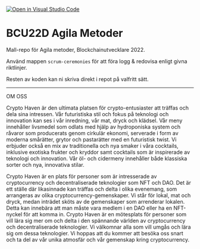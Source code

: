 [![Open in Visual Studio Code](https://classroom.github.com/assets/open-in-vscode-c66648af7eb3fe8bc4f294546bfd86ef473780cde1dea487d3c4ff354943c9ae.svg)](https://classroom.github.com/online_ide?assignment_repo_id=9675766&assignment_repo_type=AssignmentRepo)
# BCU22D Agila Metoder
Mall-repo för Agila metoder, Blockchainutvecklare 2022.

Använd mappen `scrum-ceremonies` för att föra logg & redovisa enligt givna riktlinjer.

Resten av koden kan ni skriva direkt i repot på valfritt sätt.

******************
OM OSS

Crypto Haven är den ultimata platsen för crypto-entusiaster att träffas och dela sina intressen. Vår futuristiska stil och fokus på teknologi och innovation kan ses i vår inredning, vår mat, dryck och klädsel. Vår meny innehåller livsmedel som odlats med hjälp av hydroponiska system och råvaror som producerats genom cirkulär ekonomi, serverade i form av moderna smårätter, grytor och pastarätter med en futuristisk twist. Vi erbjuder också en mix av traditionella och nya smaker i våra cocktails, inklusive exotiska frukter och kryddor samt cocktails som är inspirerade av teknologi och innovation. Vår öl- och cidermeny innehåller både klassiska sorter och nya, innovativa stilar.

Crypto Haven är en plats för personer som är intresserade av cryptocurrency och decentraliserade teknologier som NFT och DAO. Det är ett ställe där likasinnade kan träffas och delta i olika evenemang, som arrangeras av olika cryptocurrency-gemenskaper. Vi står för lokal, mat och dryck, medan inträdet sköts av de gemenskaper som arrenderar lokalen. Detta kan innebära att man måste vara medlem i en DAO eller ha en NFT-nyckel för att komma in. Crypto Haven är en mötesplats för personer som vill lära sig mer om och delta i den spännande världen av cryptocurrency och decentraliserade teknologier. Vi välkomnar alla som vill umgås och lära sig om dessa teknologier. Vi hoppas att du kommer att besöka oss snart och ta del av vår unika atmosfär och vår gemenskap kring cryptocurrency.
